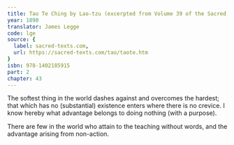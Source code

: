 ```yaml
---
title: Tao Te Ching by Lao-tzu (excerpted from Volume 39 of the Sacred Books of the East.)
year: 1890
translator: James Legge
code: lge
source: {
  label: sacred-texts.com,
  url: https://sacred-texts.com/tao/taote.htm
}
isbn: 978-1402185915
part: 2
chapter: 43
---
```

The softest thing in the world dashes against and overcomes the hardest; that which has no (substantial) existence enters where there is no crevice. I know hereby what advantage belongs to doing nothing (with a purpose). 

There are few in the world who attain to the teaching without words, and the advantage arising from non-action.